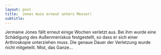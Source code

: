 ```yaml
---
layout: post
title:  Jones muss erneut unters Messer!
subtitle:  
---
```


Jermaine Jones fällt erneut einige Wochen verletzt aus. Bei ihm wurde eine Schädigung des Außenmeniskus festgestellt, so dass er sich einer Arthroskopie unterziehen muss. Die genaue Dauer der Verletzung wurde nicht mitgeteilt. Mist, das Ganze...


